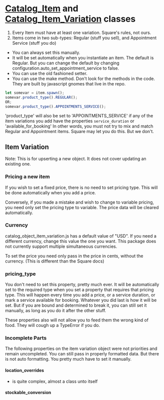 # [Catalog_Item](https://developer.squareup.com/reference/square/objects/CatalogItem) and [Catalog_Item_Variation](https://developer.squareup.com/reference/square/objects/CatalogItemVariation) classes

1. Every Item must have at least one variation. Square's rules, not ours.
2. Items come in two sub-types: Regular (stuff you sell), and Appointment Service (stuff you do)

- You can always set this manually.
- It will be set automatically when you instantiate an item. The default is Regular. But you can change
  the default by changing configuration.auto_set_appointment_service to false.
- You can use the old fashioned setter.
- You can use the make method. Don't look for the methods in the code. They are built by javascript gnomes that live in the repo.

```js
let somevar = item.spawn();
somevar.product_type().REGULAR();
OR;
somevar.product_type().APPOINTMENTS_SERVICE();
```

'product_type' will also be set to 'APPOINTMENTS_SERVICE' if any of the item variations you add have the properties `service_duration` or 'available_for_booking'
In other words, you must not try to mix and match Regular and Appointment items. Square may let you do this. But we don't.

## Item Variation

Note: This is for upserting a new object. It does not cover updating an existing one.

### Pricing a new item

If you wish to set a fixed price, there is no need to set pricing type. This will be done automatically
when you add a price.

Conversely, if you made a mistake and wish to change to variable pricing, you need only set the pricing type to variable. The price data will be
cleared automatically.

### Currency

catalog_object_item_variation.js has a default value of "USD". If you need a different currency, change this value the one you want.
This package does not currently support multiple simultaneous currencies.

To set the price you need only pass in the price in cents, without the currency. (This is different than the Square docs)

### pricing_type

You don't need to set this property, pretty much ever. It will be automatically set to the required
type when you set a property that requires that pricing type. This will happen every time
you add a price, or a service duration, or mark a service available for booking. Whatever you
did last is how it will be set. But if you are bound and determined to break it, you can still
set it manually, as long as you do it after the other stuff.

These properties also will not allow you to feed them the wrong kind of food. They will cough up
a TypeError if you do.

### Incomplete Parts

The following properties on the item variation object were not priorities and remain
uncompleted. You can still pass in properly formatted data. But there is not auto formatting.
You pretty much have to set it manually.

#### **location_overrides**

- is quite complex, almost a class unto itself

#### **stockable_conversion**
